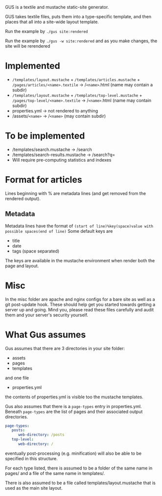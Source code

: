 GUS is a textile and mustache static-site generator.

GUS takes textile files, puts them into a type-specific template, and then places that all into a site-wide layout template.

Run the example by `./gus site:rendered`

Run the example by `./gus -w site:rendered` and as you make changes, the site will be rerendered

# Implemented

* `/templates/layout.mustache` + `/templates/articles.mustache` + `/pages/articles/<name>.textile` -> /`<name>`.html (name may contain a subdir)
* `/templates/layout.mustache` + `/templates/top-level.mustache` + `/pages/top-level/<name>.textile` -> /`<name>`.html (name may contain subdir)
* properties.yml -> not rendered to anything
* /assets/`<name>` -> /`<name>` (may contain subdir)

# To be implemented

* /templates/search.mustache -> /search
* /templates/search-results.mustache -> /search?q=<query>
 * Will require pre-computing statistics and indexes

# Format for articles
Lines beginning with % are metadata lines (and get removed from the rendered output).

## Metadata
Metadata lines have the format of
`(start of line)%key(space)value with possible spaces(end of line)`
Some default keys are

* title
* date
* tags (space separated)

The keys are available in the mustache environment when render both the page and layout.

# Misc
In the misc folder are apache and nginx configs for a bare site as well as a git post-update hook. These should help get you started towards getting a server up and going.  Mind you, please read these files carefully and audit them and your server's security yourself.

# What Gus assumes

Gus assumes that there are 3 directories in your site folder:

* assets
* pages
* templates

and one file

* properties.yml

the contents of properties.yml is visible too the mustache templates.

Gus also assumes that there is a `page-types` entry in properties.yml. Beneath `page-types` are the list of pages and their associated output directories.

```yaml
page-types:
   posts:
      web-directory: /posts
   top-level:
      web-directory: /
```

eventually post-processing (e.g. minification) will also be able to be specified in this structure.

For each type listed, there is assumed to be a folder of the same name in pages/ and a file of the same name in templates/.

There is also assumed to be a file called templates/layout.mustache that is used as the main site layout.
